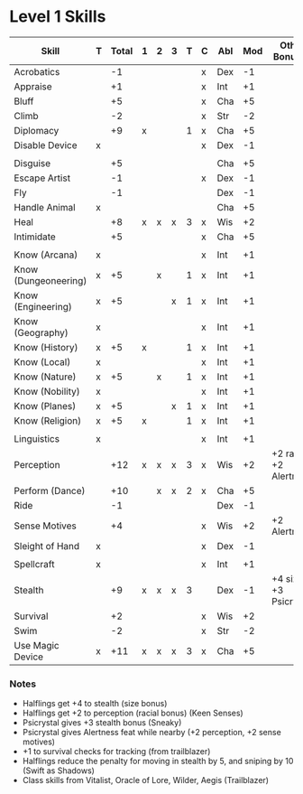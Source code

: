# Level 1 Skills

Skill                | T | Total |1|2|3|T| C | Abl | Mod | Other Bonuses
---------------------|---|-------|-|-|-|-|---|-----|-----|--------------
Acrobatics           |   |  -1   | | | | | x | Dex |  -1 |
Appraise             |   |  +1   | | | | | x | Int |  +1 |
Bluff                |   |  +5   | | | | | x | Cha |  +5 |
Climb                |   |  -2   | | | | | x | Str |  -2 |
Diplomacy            |   |  +9   |x| | |1| x | Cha |  +5 |
Disable Device       | x |       | | | | | x | Dex |  -1 |
                     |   |       | | | | |   |     |     |
Disguise             |   |  +5   | | | | |   | Cha |  +5 |
Escape Artist        |   |  -1   | | | | | x | Dex |  -1 |
Fly                  |   |  -1   | | | | |   | Dex |  -1 |
Handle Animal        | x |       | | | | |   | Cha |  +5 |
Heal                 |   |  +8   |x|x|x|3| x | Wis |  +2 |
Intimidate           |   |  +5   | | | | | x | Cha |  +5 |
                     |   |       | | | | |   |     |     |
Know (Arcana)        | x |       | | | | | x | Int |  +1 |
Know (Dungeoneering) | x |  +5   | |x| |1| x | Int |  +1 |
Know (Engineering)   | x |  +5   | | |x|1| x | Int |  +1 |
Know (Geography)     | x |       | | | | | x | Int |  +1 |
Know (History)       | x |  +5   |x| | |1| x | Int |  +1 |
Know (Local)         | x |       | | | | | x | Int |  +1 |
Know (Nature)        | x |  +5   | |x| |1| x | Int |  +1 |
Know (Nobility)      | x |       | | | | | x | Int |  +1 |
Know (Planes)        | x |  +5   | | |x|1| x | Int |  +1 |
Know (Religion)      | x |  +5   |x| | |1| x | Int |  +1 |
                     |   |       | | | | |   |     |     |
Linguistics          | x |       | | | | | x | Int |  +1 |
Perception           |   |  +12  |x|x|x|3| x | Wis |  +2 | +2 racial, +2 Alertness
Perform (Dance)      |   |  +10  | |x|x|2| x | Cha |  +5 |
Ride                 |   |  -1   | | | | |   | Dex |  -1 |
Sense Motives        |   |  +4   | | | | | x | Wis |  +2 | +2 Alertness
Sleight of Hand      | x |       | | | | | x | Dex |  -1 |
                     |   |       | | | | |   |     |     |
Spellcraft           | x |       | | | | | x | Int |  +1 |
Stealth              |   |  +9   |x|x|x|3|   | Dex |  -1 | +4 size, +3 Psicrystal
Survival             |   |  +2   | | | | | x | Wis |  +2 |
Swim                 |   |  -2   | | | | | x | Str |  -2 |
Use Magic Device     | x |  +11  |x|x|x|3| x | Cha |  +5 |

### Notes
* Halflings get +4 to stealth (size bonus)
* Halflings get +2 to perception (racial bonus) (Keen Senses)
* Psicrystal gives +3 stealth bonus (Sneaky)
* Psicrystal gives Alertness feat while nearby (+2 perception, +2 sense motives)
* +1 to survival checks for tracking (from trailblazer)
* Halflings reduce the penalty for moving in stealth by 5, and sniping by 10 (Swift as Shadows)
* Class skills from Vitalist, Oracle of Lore, Wilder, Aegis (Trailblazer)

